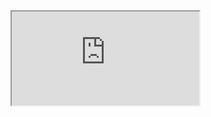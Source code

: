 <!DOCTYPE html>

<iframe src="https://docs.google.com/document/d/e/2PACX-1vTdoL45kj7J3dvEApx7ydCIvhfddNwzs2xpe6rLNYQNx8HC0RqrVV-iHastvVy_OBJZs70z3B4Yxu1d/pub?embedded=true"></iframe>
